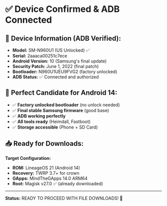 # ✅ Device Confirmed & ADB Connected

## 📱 **Device Information (ADB Verified):**

- **Model:** SM-N960U1 (US Unlocked) ✅
- **Serial:** 2aaaca00251c7ece 
- **Android Version:** 10 (Samsung's final update)
- **Security Patch:** June 1, 2022 (final patch)
- **Bootloader:** N960U1UEU9FVG2 (factory unlocked)
- **ADB Status:** ✅ Connected and authorized

## 🎯 **Perfect Candidate for Android 14:**

- ✅ **Factory unlocked bootloader** (no unlock needed)
- ✅ **Final stable Samsung firmware** (good base)
- ✅ **ADB working perfectly**
- ✅ **All tools ready** (Heimdall, Fastboot)
- ✅ **Storage accessible** (Phone + SD Card)

## 📥 **Ready for Downloads:**

**Target Configuration:**
- **ROM:** LineageOS 21 (Android 14)
- **Recovery:** TWRP 3.7+ for crown
- **GApps:** MindTheGApps 14.0 ARM64
- **Root:** Magisk v27.0 ✅ (already downloaded)

---

**Status:** READY TO PROCEED WITH FILE DOWNLOADS! 🚀
